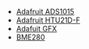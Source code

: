 - [Adafruit ADS1015](arduino-adafruit-ads1x15.md)
- [Adafruit HTU21D-F](arduino-adafruit-htu21df.md)
- [Adafuit GFX](arduino-adafruit-gfx.md)
- [BME280](arduino-adafruit-bme280.md)
